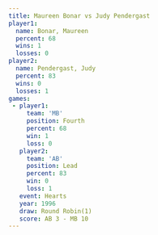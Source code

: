 ```yaml
---
title: Maureen Bonar vs Judy Pendergast
player1:                
  name: Bonar, Maureen  
  percent: 68           
  wins: 1               
  losses: 0             
player2:                
  name: Pendergast, Judy
  percent: 83           
  wins: 0               
  losses: 1             
games:
 - player1:          
     team: 'MB'      
     position: Fourth
     percent: 68     
     win: 1          
     loss: 0         
   player2:        
     team: 'AB'    
     position: Lead
     percent: 83   
     win: 0        
     loss: 1       
   event: Hearts       
   year: 1996          
   draw: Round Robin(1)
   score: AB 3 - MB 10 
---
```

